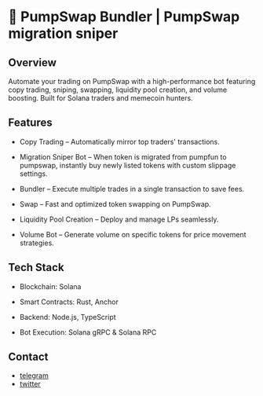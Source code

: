 
# 🚀 PumpSwap Bundler | PumpSwap migration sniper 

## Overview
Automate your trading on PumpSwap with a high-performance bot featuring copy trading, sniping, swapping, liquidity pool creation, and volume boosting. Built for Solana traders and memecoin hunters.


## Features
- Copy Trading – Automatically mirror top traders' transactions.

- Migration Sniper Bot – When token is migrated from pumpfun to pumpswap, instantly buy newly listed tokens with custom slippage settings.

- Bundler – Execute multiple trades in a single transaction to save fees.

- Swap – Fast and optimized token swapping on PumpSwap.

- Liquidity Pool Creation – Deploy and manage LPs seamlessly.

- Volume Bot – Generate volume on specific tokens for price movement strategies.

## Tech Stack
- Blockchain: Solana

- Smart Contracts: Rust, Anchor

- Backend: Node.js, TypeScript

- Bot Execution: Solana gRPC & Solana RPC

## Contact

- [telegram](https://t.me/roswellecho)
- [twitter](https://x.com/roswellecho)
